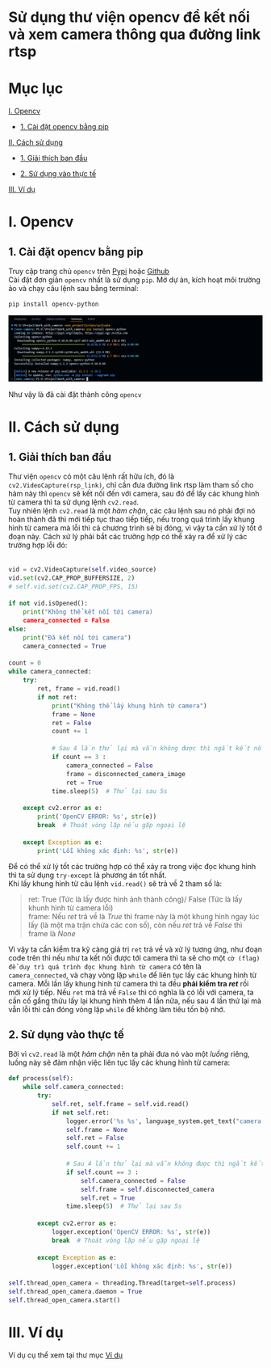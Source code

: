 # Sử dụng thư viện opencv để kết nối và xem camera thông qua đường link rtsp  

# Mục lục

[I. Opencv](#i-Opencv)
- [1. Cài đặt opencv bằng pip](#1-cài-đặt-opencv-bằng-pip)

[II. Cách sử dụng](#ii-cách-sử-dụng)
- [1. Giải thích ban đầu](#1-Giải-thích-ban-đầu)

- [2. Sử dụng vào thực tế](#2-Sử-dụng-vào-thực-tế)

[III. Ví dụ](#iii-Ví-dụ)

# I. Opencv

## 1. Cài đặt opencv bằng pip  
Truy cập trang chủ `opencv` trên [Pypi](https://pypi.org/project/opencv-python/) hoặc [Github](https://github.com/opencv/opencv-python)  
Cài đặt đơn giản `opencv` nhất là sử dụng `pip`. Mở dự án, kích hoạt môi trường ảo và chạy câu lệnh sau bằng terminal: 

```python
pip install opencv-python
```
![cài đặt opencv thông qua pip](image/install_opencv_pip.png)

Như vậy là đã cài đặt thành công `opencv`  

# II. Cách sử dụng  

## 1. Giải thích ban đầu  

Thư viện `opencv` có một câu lệnh rất hữu ích, đó là `cv2.VideoCapture(rsp_link)`, chỉ cần đưa đường link rtsp làm tham số cho hàm này thì `opencv` sẽ kết nối đến với camera, sau đó để lấy các khung hình từ camera thì ta sử dụng lệnh `cv2.read`.  
Tuy nhiên lệnh `cv2.read` là một *hàm chặn*, các câu lệnh sau nó phải đợi nó hoàn thành đã thì mới tiếp tục thao tiếp tiếp, nếu trong quá trình lấy khung hình từ camera mà lỗi thì cả chương trình sẽ bị đóng, vì vậy ta cần xử lý tốt ở đoạn này. Cách xử lý phải bắt các trường hợp có thể xảy ra để xử lý các trường hợp lỗi đó:  
```python

vid = cv2.VideoCapture(self.video_source)
vid.set(cv2.CAP_PROP_BUFFERSIZE, 2)
# self.vid.set(cv2.CAP_PROP_FPS, 15)

if not vid.isOpened():
    print("Không thể kết nối tới camera)
    camera_connected = False
else:
    print("Đã kết nối tới camera")
    camera_connected = True

count = 0
while camera_connected: 
    try:
        ret, frame = vid.read()
        if not ret:
            print("Không thể lấy khung hình từ camera")
            frame = None
            ret = False
            count += 1

            # Sau 4 lần thử lại mà vẫn không được thì ngắt kết nối tới camera
            if count == 3 :
                camera_connected = False
                frame = disconnected_camera_image
                ret = True
            time.sleep(5)  # Thử lại sau 5s

    except cv2.error as e:
        print('OpenCV ERROR: %s', str(e))
        break  # Thoát vòng lặp nếu gặp ngoại lệ

    except Exception as e:
        print('Lỗi không xác định: %s', str(e))
```
Để có thể xử lý tốt các trường hợp có thể xảy ra trong việc đọc khung hình thì ta sử dụng `try-except` là phương án tốt nhất.  
Khi lấy khung hình từ câu lệnh `vid.read()` sẽ trả về 2 tham số là:  

> ret: True (Tức là lấy được hình ảnh thành công)/ False (Tức là lấy khunh hình từ camera lỗi)  
> frame: Nếu *ret* trả về là *True* thì frame này là một khung hình ngay lúc lấy (là một ma trận chứa các con số), còn nếu *ret* trả về *False* thì frame là *None*  

Vì vậy ta cần kiểm tra kỹ càng giá trị `ret` trả về và xử lý tương ứng, như đoạn code trên thì nếu như ta kết nối được tới camera thì ta sẽ cho một `cờ (flag) để duy trì quá trình đọc khung hình từ camera` có tên là `camera_connected`, và chạy vòng lặp `while` để liên tục lấy các khung hình từ camera. Mỗi lần lấy khung hình từ camera thì ta đều **phải kiểm tra *ret*** rồi mới xử lý tiếp. Nếu `ret` mà trả về `False` thì có nghĩa là có lỗi với camera, ta cần cố gắng thửu lấy lại khung hình thêm 4 lần nữa, nếu sau 4 lần thử lại mà vẫn lỗi thì cần đóng vòng lặp `while` để không làm tiêu tốn bộ nhớ.  

## 2. Sử dụng vào thực tế

Bởi vì `cv2.read` là một *hàm chặn* nên ta phải đưa nó vào một *luồng* riêng, luồng này sẽ đảm nhận việc liên tục lấy các khung hình từ camera:  

```python
def process(self):        
    while self.camera_connected:
        try:
            self.ret, self.frame = self.vid.read()
            if not self.ret:
                logger.error('%s %s', language_system.get_text("camera.error_read_frame"), self.video_source)
                self.frame = None
                self.ret = False
                self.count += 1

                # Sau 4 lần thử lại mà vẫn không được thì ngắt kết nối tới camera
                if self.count == 3 :
                    self.camera_connected = False
                    self.frame = self.disconnected_camera
                    self.ret = True
                time.sleep(5)  # Thử lại sau 5s

        except cv2.error as e:
            logger.exception('OpenCV ERROR: %s', str(e))
            break  # Thoát vòng lặp nếu gặp ngoại lệ

        except Exception as e:
            logger.exception('Lỗi không xác định: %s', str(e))

self.thread_open_camera = threading.Thread(target=self.process)
self.thread_open_camera.daemon = True
self.thread_open_camera.start()
```

# III. Ví dụ



Ví dụ cụ thể xem tại thư mục [Ví dụ](./Example/)